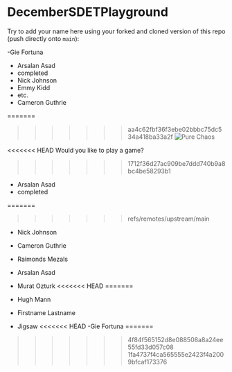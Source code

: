 # DecemberSDETPlayground

Try to add your name here using your forked and cloned version of this repo (push directly onto `main`):


-Gie Fortuna
- Arsalan Asad
- completed
- Nick Johnson
- Emmy Kidd
- etc.
- Cameron Guthrie

=======
>>>>>>> aa4c62fbf36f3ebe02bbbc75dc534a418ba33a2f
![Pure Chaos](https://imgur.com/TxHp9NU.png)

<<<<<<< HEAD
Would you like to play a game? 

>>>>>>> 1712f36d27ac909be7ddd740b9a8bc4be58293b1
- Arsalan Asad
- completed

=======
>>>>>>> refs/remotes/upstream/main
- Nick Johnson
- Cameron Guthrie

- Raimonds Mezals
- Arsalan Asad
- Murat Ozturk
<<<<<<< HEAD
=======
- Hugh Mann
- Firstname Lastname
- Jigsaw
<<<<<<< HEAD
-Gie Fortuna
=======
>>>>>>> 4f84f565152d8e088508a8a24ee55fd33d057c08
>>>>>>> 1fa4737f4ca565555e2423f4a2009bfcaf173376
